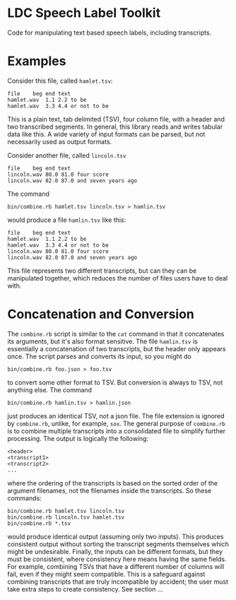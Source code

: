 # LDC Speech Label Toolkit

Code for manipulating text based speech labels, including transcripts.

# Examples

Consider this file, called `hamlet.tsv`:

    file    beg end text
    hamlet.wav  1.1 2.2 to be
    hamlet.wav  3.3 4.4 or not to be

This is a plain text, tab delimited (TSV), four column file, with a header
and two transcribed segments.  In general, this library reads and writes tabular
data like this.  A wide variety of input formats can be parsed, but not necessarily used as output formats.

Consider another file, called `lincoln.tsv`

    file    beg end text
    lincoln.wav 80.0 81.0 four score
    lincoln.wav 82.0 87.0 and seven years ago

The command

    bin/combine.rb hamlet.tsv lincoln.tsv > hamlin.tsv

would produce a file `hamlin.tsv` like this:

    file    beg end text
    hamlet.wav  1.1 2.2 to be
    hamlet.wav  3.3 4.4 or not to be
    lincoln.wav 80.0 81.0 four score
    lincoln.wav 82.0 87.0 and seven years ago

This file represents two different transcripts, but can they can be manipulated
together, which reduces the number of files users have to deal with.

# Concatenation and Conversion

The `combine.rb` script is similar to the `cat` command in that it concatenates its arguments, but it's also format sensitive.  The file `hamlin.tsv` is essentially a concatenation of two transcripts, but the header only appears once.  The script parses and converts its input, so you might do

    bin/combine.rb foo.json > foo.tsv

to convert some other format to TSV.  But conversion is always to TSV, not anything else.  The command

    bin/combine.rb hamlin.tsv > hamlin.json

just produces an identical TSV, not a json file.  The file extension is ignored by `combine.rb`, unlike, for example, `sox`.  The general purpose of `combine.rb` is to combine multiple transcripts into a consolidated file to simplify further processing.  The output is logically the following:

    <header>
    <transcript1>
    <transcript2>
    ...

where the ordering of the transcripts is based on the sorted order of the argument filenames, not the filenames inside the transcripts.  So these commands:

    bin/combine.rb hamlet.tsv lincoln.tsv
    bin/combine.rb lincoln.tsv hamlet.tsv
    bin/combine.rb *.tsv

would produce identical output (assuming only two inputs).  This produces consistent output without sorting the transcript segments themselves which might be undesirable.  Finally, the inputs can be different formats, but they must be consistent, where consistency here means having the same fields.  For example, combining TSVs that have a different number of columns will fail, even if they might seem compatible.  This is a safeguard against combining transcripts that are truly incompatible by accident; the user must take extra steps to create consistency.  See section ...

